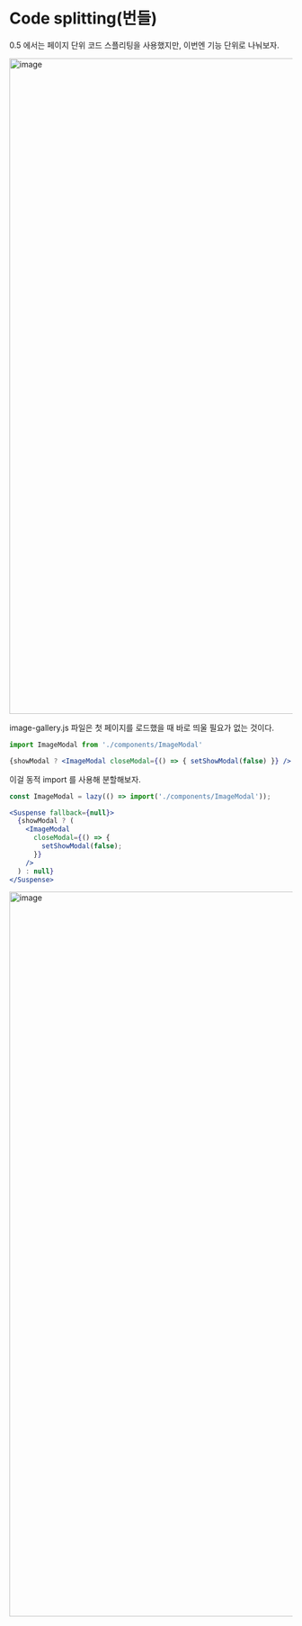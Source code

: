# Code splitting(번들)

0.5 에서는 페이지 단위 코드 스플리팅을 사용했지만, 이번엔 기능 단위로 나눠보자.

<img width="1165" alt="image" src="https://github.com/pozafly/TIL/assets/59427983/aa54fcc6-090b-40fe-b725-de08f36c9826">

image-gallery.js 파일은 첫 페이지를 로드했을 때 바로 띄울 필요가 없는 것이다.

```jsx
import ImageModal from './components/ImageModal'

{showModal ? <ImageModal closeModal={() => { setShowModal(false) }} /> : null}
```

이걸 동적 import 를 사용해 분할해보자.

```jsx
const ImageModal = lazy(() => import('./components/ImageModal'));

<Suspense fallback={null}>
  {showModal ? (
    <ImageModal
      closeModal={() => {
        setShowModal(false);
      }}
    />
  ) : null}
</Suspense>
```

<img width="1288" alt="image" src="https://github.com/pozafly/TIL/assets/59427983/22a232d7-d0c0-411d-9e7d-b1161b2df920">

